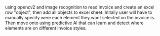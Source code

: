 using opencv2 and image recognition to read invoice and create an excel row "object", then add all objects to excel sheet.
Initally user will have to manually specify were each element they want selected on the invoice is.
Then move onto using predictive AI that can learn and detect where elements are on different invoice styles.
